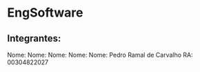 # EngSoftware
## Integrantes:
Nome:
Nome:
Nome:
Nome:
Nome: Pedro Ramal de Carvalho  RA: 00304822027
